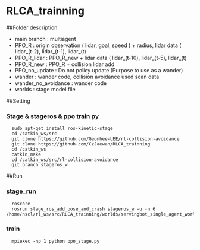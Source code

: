 # RLCA_trainning
##Folder description
- main branch : multiagent
- PPO_R : origin observation ( lidar, goal, speed ) + radius, lidar data ( lidar_(t-2), lidar_(t-1), lidar_(t)
- PPO_R_lidar : PPO_R_new + lidar data ( lidar_(t-10), lidar_(t-5), lidar_(t)
- PPO_R_new : PPO_R + collision lidar add
- PPO_no_update : Do not policy update (Purpose to use as a wander)
- wander : wander code, collision avoidance used scan data
- wander_no_avoidance : wander code
- worlds : stage model file

##Setting
### Stage & stageros & ppo train py
```
  sudo apt-get install ros-kinetic-stage
  cd /catkin_ws/src
  git clone https://github.com/Geonhee-LEE/rl-collision-avoidance
  git clone https://github.com/CzJaewan/RLCA_trainning
  cd /catkin_ws
  catkin_make
  cd /catkin_ws/src/rl-collision-avoidance
  git branch stageros_w
```

##Run
### stage_run
```
  roscore
  rosrun stage_ros_add_pose_and_crash stageros_w -u -n 6 /home/nscl/rl_ws/src/RLCA_trainning/worlds/servingbot_single_agent_world
```
### train
```
  mpiexec -np 1 python ppo_stage.py
```

